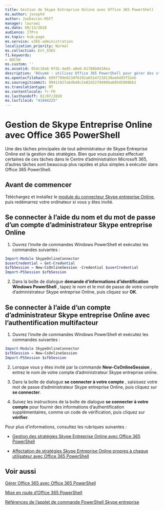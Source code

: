 ```yaml
---
title: Gestion de Skype Entreprise Online avec Office 365 PowerShell
ms.author: josephd
author: JoeDavies-MSFT
manager: laurawi
ms.date: 09/13/2018
audience: ITPro
ms.topic: hub-page
ms.service: o365-administration
localization_priority: Normal
ms.collection: Ent_O365
f1.keywords:
- NOCSH
ms.custom: ''
ms.assetid: 054c16e6-9fd1-4e85-a0e6-81788b8410ea
description: 'Résumé : utilisez Office 365 PowerShell pour gérer des stratégies Skype Entreprise Online, des stratégies par utilisateur et des paramètres de réunion.'
ms.openlocfilehash: 699f799e823df6192a65147210130ae6493f52eb
ms.sourcegitcommit: 99411927abdb40c2e82d2279489ba60545989bb1
ms.translationtype: MT
ms.contentlocale: fr-FR
ms.lasthandoff: 02/07/2020
ms.locfileid: "41844225"
---
```

# <a name="manage-skype-for-business-online-with-office-365-powershell"></a>Gestion de Skype Entreprise Online avec Office 365 PowerShell

Une des tâches principales de tout administrateur de Skype Entreprise Online est la gestion des stratégies. Bien que vous puissiez effectuer certaines de ces tâches dans le Centre d’administration Microsoft 365, d’autres tâches sont beaucoup plus rapides et plus simples à exécuter dans Office 365 PowerShell. 

## <a name="before-you-start"></a>Avant de commencer

Téléchargez et installez le [module du connecteur Skype entreprise Online](https://www.microsoft.com/download/details.aspx?id=39366), puis redémarrez votre ordinateur si vous y êtes invité.


## <a name="connect-using-a-skype-for-business-online-administrator-account-name-and-password"></a>Se connecter à l’aide du nom et du mot de passe d’un compte d’administrateur Skype entreprise Online

1. Ouvrez l’invite de commandes Windows PowerShell et exécutez les commandes suivantes : 
    
  ```powershell
  Import-Module SkypeOnlineConnector
  $userCredential = Get-Credential
  $sfbSession = New-CsOnlineSession -Credential $userCredential
  Import-PSSession $sfbSession
  ```

2. Dans la boîte de dialogue **demande d’informations d’identification Windows PowerShell** , tapez le nom et le mot de passe de votre compte d’administrateur Skype entreprise Online, puis cliquez sur **OK**.


## <a name="connect-using-a-skype-for-business-online-administrator-account-with-multifactor-authentication"></a>Se connecter à l’aide d’un compte d’administrateur Skype entreprise Online avec l’authentification multifacteur

1. Ouvrez l’invite de commandes Windows PowerShell et exécutez les commandes suivantes :

  ```powershell
  Import-Module SkypeOnlineConnector
  $sfbSession = New-CsOnlineSession
  Import-PSSession $sfbSession
  ```

2. Lorsque vous y êtes invité par la commande **New-CsOnlineSession** , entrez le nom de votre compte d’administrateur Skype entreprise online.

3. Dans la boîte de dialogue **se connecter à votre compte** , saisissez votre mot de passe d’administrateur Skype entreprise Online, puis cliquez sur **se connecter**.

4. Suivez les instructions de la boîte de dialogue **se connecter à votre compte** pour fournir des informations d’authentification supplémentaires, comme un code de vérification, puis cliquez sur **vérifier**.

Pour plus d'informations, consultez les rubriques suivantes :
  
- [Gestion des stratégies Skype Entreprise Online avec Office 365 PowerShell](manage-skype-for-business-online-policies-with-office-365-powershell.md)
    
- [Affectation de stratégies Skype Entreprise Online propres à chaque utilisateur avec Office 365 PowerShell](assign-per-user-skype-for-business-online-policies-with-office-365-powershell.md)
    
## <a name="see-also"></a>Voir aussi

[Gérer Office 365 avec Office 365 PowerShell](manage-office-365-with-office-365-powershell.md)
  
[Mise en route d’Office 365 PowerShell](getting-started-with-office-365-powershell.md)

[Références de l’applet de commande PowerShell Skype entreprise](https://docs.microsoft.com/powershell/module/skype/?view=skype-ps)

